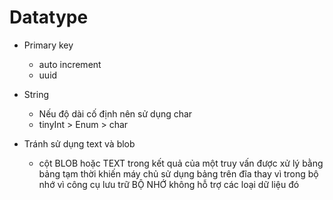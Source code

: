 # Datatype

- Primary key
  + auto increment
  + uuid

- String 
  + Nếu độ dài cố định nên sử dụng char
  + tinyInt > Enum > char

- Tránh sử dụng text và blob
  + cột BLOB hoặc TEXT trong kết quả của một truy vấn được xử lý bằng bảng tạm thời khiến máy chủ sử dụng bảng trên đĩa thay vì trong bộ nhớ vì công cụ lưu trữ BỘ NHỚ không hỗ trợ các loại dữ liệu đó

